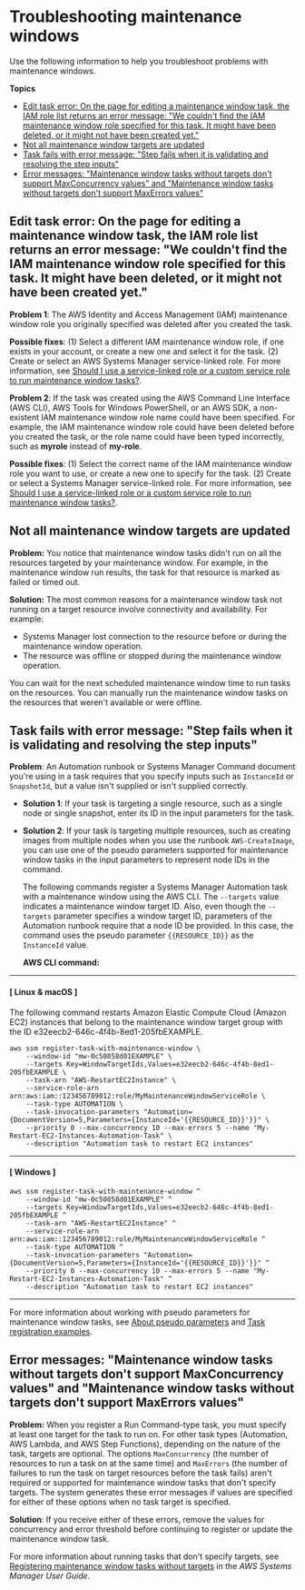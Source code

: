 # Troubleshooting maintenance windows<a name="troubleshooting-maintenance-windows"></a>

Use the following information to help you troubleshoot problems with maintenance windows\.

**Topics**
+ [Edit task error: On the page for editing a maintenance window task, the IAM role list returns an error message: "We couldn't find the IAM maintenance window role specified for this task\. It might have been deleted, or it might not have been created yet\."](#maintenance-window-role-troubleshooting)
+ [Not all maintenance window targets are updated](#targets-not-updated)
+ [Task fails with error message: "Step fails when it is validating and resolving the step inputs"](#step-fails)
+ [Error messages: "Maintenance window tasks without targets don't support MaxConcurrency values" and "Maintenance window tasks without targets don't support MaxErrors values"](#maxconcurrency-maxerrors-not-supported)

## Edit task error: On the page for editing a maintenance window task, the IAM role list returns an error message: "We couldn't find the IAM maintenance window role specified for this task\. It might have been deleted, or it might not have been created yet\."<a name="maintenance-window-role-troubleshooting"></a>

**Problem 1**: The AWS Identity and Access Management \(IAM\) maintenance window role you originally specified was deleted after you created the task\.

**Possible fixes**: \(1\) Select a different IAM maintenance window role, if one exists in your account, or create a new one and select it for the task\. \(2\) Create or select an AWS Systems Manager service\-linked role\. For more information, see [Should I use a service\-linked role or a custom service role to run maintenance window tasks?](sysman-maintenance-permissions.md#maintenance-window-tasks-service-role)\.

**Problem 2**: If the task was created using the AWS Command Line Interface \(AWS CLI\), AWS Tools for Windows PowerShell, or an AWS SDK, a non\-existent IAM maintenance window role name could have been specified\. For example, the IAM maintenance window role could have been deleted before you created the task, or the role name could have been typed incorrectly, such as **myrole** instead of **my\-role**\.

**Possible fixes**: \(1\) Select the correct name of the IAM maintenance window role you want to use, or create a new one to specify for the task\. \(2\) Create or select a Systems Manager service\-linked role\. For more information, see [Should I use a service\-linked role or a custom service role to run maintenance window tasks?](sysman-maintenance-permissions.md#maintenance-window-tasks-service-role)\.

## Not all maintenance window targets are updated<a name="targets-not-updated"></a>

**Problem:** You notice that maintenance window tasks didn't run on all the resources targeted by your maintenance window\. For example, in the maintenance window run results, the task for that resource is marked as failed or timed out\.

**Solution:** The most common reasons for a maintenance window task not running on a target resource involve connectivity and availability\. For example:
+ Systems Manager lost connection to the resource before or during the maintenance window operation\.
+ The resource was offline or stopped during the maintenance window operation\.

You can wait for the next scheduled maintenance window time to run tasks on the resources\. You can manually run the maintenance window tasks on the resources that weren't available or were offline\.

## Task fails with error message: "Step fails when it is validating and resolving the step inputs"<a name="step-fails"></a>

**Problem**: An Automation runbook or Systems Manager Command document you're using in a task requires that you specify inputs such as `InstanceId` or `SnapshotId`, but a value isn't supplied or isn't supplied correctly\.
+ **Solution 1**: If your task is targeting a single resource, such as a single node or single snapshot, enter its ID in the input parameters for the task\.
+ **Solution 2**: If your task is targeting multiple resources, such as creating images from multiple nodes when you use the runbook `AWS-CreateImage`, you can use one of the pseudo parameters supported for maintenance window tasks in the input parameters to represent node IDs in the command\. 

  The following commands register a Systems Manager Automation task with a maintenance window using the AWS CLI\. The `--targets` value indicates a maintenance window target ID\. Also, even though the `--targets` parameter specifies a window target ID, parameters of the Automation runbook require that a node ID be provided\. In this case, the command uses the pseudo parameter `{{RESOURCE_ID}}` as the `InstanceId` value\.

  **AWS CLI command:**

------
#### [ Linux & macOS ]

  The following command restarts Amazon Elastic Compute Cloud \(Amazon EC2\) instances that belong to the maintenance window target group with the ID e32eecb2\-646c\-4f4b\-8ed1\-205fbEXAMPLE\.

  ```
  aws ssm register-task-with-maintenance-window \
      --window-id "mw-0c50858d01EXAMPLE" \
      --targets Key=WindowTargetIds,Values=e32eecb2-646c-4f4b-8ed1-205fbEXAMPLE \
      --task-arn "AWS-RestartEC2Instance" \
      --service-role-arn arn:aws:iam::123456789012:role/MyMaintenanceWindowServiceRole \
      --task-type AUTOMATION \
      --task-invocation-parameters "Automation={DocumentVersion=5,Parameters={InstanceId='{{RESOURCE_ID}}'}}" \
      --priority 0 --max-concurrency 10 --max-errors 5 --name "My-Restart-EC2-Instances-Automation-Task" \
      --description "Automation task to restart EC2 instances"
  ```

------
#### [ Windows ]

  ```
  aws ssm register-task-with-maintenance-window ^
      --window-id "mw-0c50858d01EXAMPLE" ^
      --targets Key=WindowTargetIds,Values=e32eecb2-646c-4f4b-8ed1-205fbEXAMPLE ^
      --task-arn "AWS-RestartEC2Instance" ^
      --service-role-arn arn:aws:iam::123456789012:role/MyMaintenanceWindowServiceRole ^
      --task-type AUTOMATION ^
      --task-invocation-parameters "Automation={DocumentVersion=5,Parameters={InstanceId='{{RESOURCE_ID}}'}}" ^
      --priority 0 --max-concurrency 10 --max-errors 5 --name "My-Restart-EC2-Instances-Automation-Task" ^
      --description "Automation task to restart EC2 instances"
  ```

------

  For more information about working with pseudo parameters for maintenance window tasks, see [About pseudo parameters](mw-cli-register-tasks-parameters.md) and [Task registration examples](mw-cli-register-tasks-examples.md#task-examples)\.

## Error messages: "Maintenance window tasks without targets don't support MaxConcurrency values" and "Maintenance window tasks without targets don't support MaxErrors values"<a name="maxconcurrency-maxerrors-not-supported"></a>

**Problem:** When you register a Run Command\-type task, you must specify at least one target for the task to run on\. For other task types \(Automation, AWS Lambda, and AWS Step Functions\), depending on the nature of the task, targets are optional\. The options `MaxConcurrency` \(the number of resources to run a task on at the same time\) and `MaxErrors` \(the number of failures to run the task on target resources before the task fails\) aren't required or supported for maintenance window tasks that don't specify targets\. The system generates these error messages if values are specified for either of these options when no task target is specified\.

**Solution**: If you receive either of these errors, remove the values for concurrency and error threshold before continuing to register or update the maintenance window task\.

For more information about running tasks that don't specify targets, see [Registering maintenance window tasks without targets](maintenance-windows-targetless-tasks.md) in the *AWS Systems Manager User Guide*\.